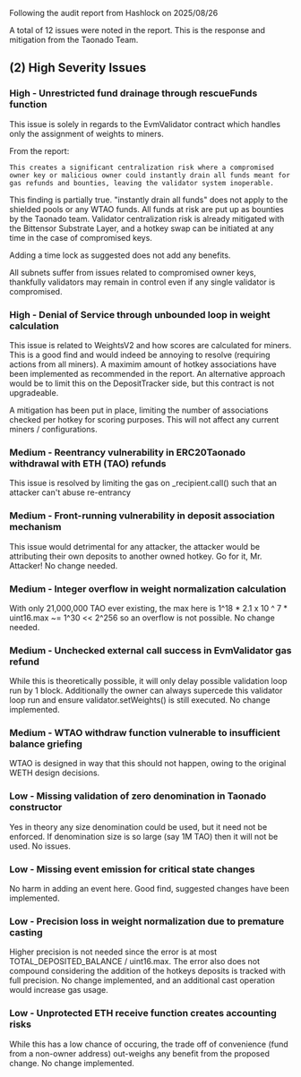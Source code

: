 Following the audit report from Hashlock on 2025/08/26

A total of 12 issues were noted in the report. This is the response and mitigation from the Taonado Team.

## (2) High Severity Issues

### High - Unrestricted fund drainage through rescueFunds function

This issue is solely in regards to the EvmValidator contract which handles only the assignment of weights to miners.

From the report:

`This creates a significant centralization risk where a compromised owner key or malicious owner could instantly drain all funds meant for gas refunds and bounties, leaving the validator system inoperable.`

This finding is partially true. "instantly drain all funds" does not apply to the shielded pools or any WTAO funds. All funds at risk are put up as bounties by the Taonado team.
Validator centralization risk is already mitigated with the Bittensor Substrate Layer, and a hotkey swap can be initiated at any time in the case of compromised keys.

Adding a time lock as suggested does not add any benefits.

All subnets suffer from issues related to compromised owner keys, thankfully validators may remain in control even if any single validator is compromised.

### High - Denial of Service through unbounded loop in weight calculation 

This issue is related to WeightsV2 and how scores are calculated for miners.
This is a good find and would indeed be annoying to resolve (requiring actions from all miners).
A maximim amount of hotkey associations have been implemented as recommended in the report.
An alternative approach would be to limit this on the DepositTracker side, but this contract is not upgradeable.

A mitigation has been put in place, limiting the number of associations checked per hotkey for scoring purposes.
This will not affect any current miners / configurations.

### Medium - Reentrancy vulnerability in ERC20Taonado withdrawal with ETH (TAO) refunds

This issue is resolved by limiting the gas on _recipient.call() such that an attacker can't abuse re-entrancy

### Medium - Front-running vulnerability in deposit association mechanism

This issue would detrimental for any attacker, the attacker would be attributing their own deposits to another owned hotkey. Go for it, Mr. Attacker!
No change needed.

### Medium - Integer overflow in weight normalization calculation

With only 21,000,000 TAO ever existing, the max here is 1^18 * 2.1 x 10 ^ 7 * uint16.max ~= 1^30 << 2^256 so an overflow is not possible.
No change needed.

### Medium - Unchecked external call success in EvmValidator gas refund

While this is theoretically possible, it will only delay possible validation loop run by 1 block. Additionally the owner can always supercede this validator loop run and ensure validator.setWeights() is still executed.
No change implemented.

### Medium - WTAO withdraw function vulnerable to insufficient balance griefing

WTAO is designed in way that this should not happen, owing to the original WETH design decisions.

### Low - Missing validation of zero denomination in Taonado constructor

Yes in theory any size denomination could be used, but it need not be enforced.
If denomination size is so large (say 1M TAO) then it will not be used. No issues.

### Low - Missing event emission for critical state changes

No harm in adding an event here. Good find, suggested changes have been implemented.

### Low - Precision loss in weight normalization due to premature casting

Higher precision is not needed since the error is at most TOTAL_DEPOSITED_BALANCE / uint16.max.
The error also does not compound considering the addition of the hotkeys deposits is tracked with full precision.
No change implemented, and an additional cast operation would increase gas usage.

### Low - Unprotected ETH receive function creates accounting risks

While this has a low chance of occuring, the trade off of convenience (fund from a non-owner address) out-weighs any benefit from the proposed change.
No change implemented.
